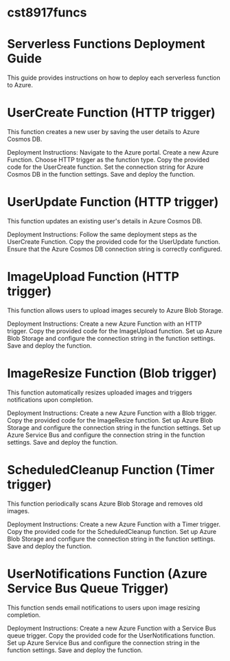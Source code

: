 # cst8917funcs

# Serverless Functions Deployment Guide
This guide provides instructions on how to deploy each serverless function to Azure.

# UserCreate Function (HTTP trigger)
This function creates a new user by saving the user details to Azure Cosmos DB.

Deployment Instructions:
Navigate to the Azure portal.
Create a new Azure Function.
Choose HTTP trigger as the function type.
Copy the provided code for the UserCreate function.
Set the connection string for Azure Cosmos DB in the function settings.
Save and deploy the function.


# UserUpdate Function (HTTP trigger)
This function updates an existing user's details in Azure Cosmos DB.

Deployment Instructions:
Follow the same deployment steps as the UserCreate Function.
Copy the provided code for the UserUpdate function.
Ensure that the Azure Cosmos DB connection string is correctly configured.

# ImageUpload Function (HTTP trigger)
This function allows users to upload images securely to Azure Blob Storage.

Deployment Instructions:
Create a new Azure Function with an HTTP trigger.
Copy the provided code for the ImageUpload function.
Set up Azure Blob Storage and configure the connection string in the function settings.
Save and deploy the function.


# ImageResize Function (Blob trigger)
This function automatically resizes uploaded images and triggers notifications upon completion.

Deployment Instructions:
Create a new Azure Function with a Blob trigger.
Copy the provided code for the ImageResize function.
Set up Azure Blob Storage and configure the connection string in the function settings.
Set up Azure Service Bus and configure the connection string in the function settings.
Save and deploy the function.


# ScheduledCleanup Function (Timer trigger)
This function periodically scans Azure Blob Storage and removes old images.

Deployment Instructions:
Create a new Azure Function with a Timer trigger.
Copy the provided code for the ScheduledCleanup function.
Set up Azure Blob Storage and configure the connection string in the function settings.
Save and deploy the function.


# UserNotifications Function (Azure Service Bus Queue Trigger)
This function sends email notifications to users upon image resizing completion.

Deployment Instructions:
Create a new Azure Function with a Service Bus queue trigger.
Copy the provided code for the UserNotifications function.
Set up Azure Service Bus and configure the connection string in the function settings.
Save and deploy the function.